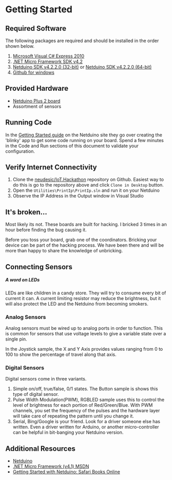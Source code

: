 # Getting Started

## Required Software

The following packages are required and should be installed in the order shown
below.

1. [Microsoft Visual C# Express 2010](http://www.visualstudio.com/downloads/download-visual-studio-vs#d-csharp-2010-express)
2. [.NET Micro Framework SDK v4.2](http://www.netduino.com/downloads/MicroFrameworkSDK_NETMF42_QFE2.msi)
3. [Netduino SDK v4.2.2.0 (32-bit)](http://www.netduino.com/downloads/netduinosdk_32bit_NETMF42.exe) or [Netduino SDK v4.2.2.0 (64-bit)](http://www.netduino.com/downloads/netduinosdk_64bit_NETMF42.exe)
4. [Github for windows](http://windows.github.com)


## Provided Hardware

- [Netduino Plus 2 board](http://www.netduino.com/netduinoplus2/specs.htm)
- Assortment of sensors

## Running Code

In the [Getting Started guide](http://www.netduino.com/downloads/gettingstarted.pdf) on the Netduino site they go over creating the 'blinky' app to get some code running on your board.  Spend a few minutes in the Code and Run sections of this document to validate your configuration.

## Verify Internet Connectivity

1. Clone the [neudesic/IoT.Hackathon](https://github.com/neudesic/IoT.Hackathon) repository on Github.
Easiest way to do this is go to the repository above and click `Clone in Desktop` button.
2. Open the `Utilities\PrintIp\PrintIp.sln` and run it on your Netduino
3. Observe the IP Address in the Output window in Visual Studio

## It's broken...
Most likely its not.  These boards are built for hacking.  I bricked 3 times
in an hour before finding the bug causing it.

Before you toss your board, grab one of the coordinators.  Bricking your device
can be part of the hacking process.  We have been there and will be more than
happy to share the knowledge of unbricking.

## Connecting Sensors

##### A word on LEDs
LEDs are like children in a candy store.  They will try to consume every bit of
current it can.  A current limiting resistor may reduce the brightness, but it
will also protect the LED and the Netduino from becoming smokers.

### Analog Sensors
Analog sensors must be wired up to analog ports in order to function.  This is
common for sensors that use voltage levels to give a variable state over a
single pin.

In the Joystick sample, the X and Y Axis provides values ranging from 0 to 100
to show the percentage of travel along that axis.

### Digital Sensors
Digital sensors come in three variants.  
1. Simple on/off, true/false, 0/1 states.
The Button sample is shows this type of digital sensor.
2. Pulse Width Modulation(PWM), RGBLED sample uses this to control the level
of brightness for each portion of Red/Green/Blue.  With PWM channels, you set
the frequency of the pulses and the hardware layer will take care of repeating
the pattern until you change it.
3. Serial, Bing/Google is your friend.  Look for a driver someone else has
written.  Even a driver written for Arduino, or another micro-controller can
be helpful in bit-banging your Netduino version.

## Additional Resources

- [Netduino](www.netduino.com)
- [.NET Micro Framework (v4.1) MSDN](http://msdn.microsoft.com/en-us/library/ee436350.aspx)
- [Getting Started with Netduino: Safari Books Online](http://search.safaribooksonline.com/book/hardware/netduino/9781449317799)
